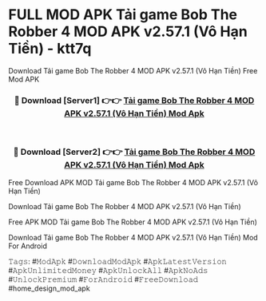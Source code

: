 # FULL MOD APK Tải game Bob The Robber 4 MOD APK v2.57.1 (Vô Hạn Tiền) - ktt7q
Download Tải game Bob The Robber 4 MOD APK v2.57.1 (Vô Hạn Tiền) Free Mod APK

<div align="center">
<h3>🔴 Download [Server1] 👉👉 <a href="https://apk-comot.site?title=Tải_game_Bob_The_Robber_4_MOD_APK_v2.57.1_(Vô_Hạn_Tiền)">Tải game Bob The Robber 4 MOD APK v2.57.1 (Vô Hạn Tiền) Mod Apk</a></h3><br>

<h3>🔴 Download [Server2] 👉👉 <a href="https://apk-comot.site?title=Tải_game_Bob_The_Robber_4_MOD_APK_v2.57.1_(Vô_Hạn_Tiền)">Tải game Bob The Robber 4 MOD APK v2.57.1 (Vô Hạn Tiền) Mod Apk</a></h3>
</div>


Free Download APK MOD Tải game Bob The Robber 4 MOD APK v2.57.1 (Vô Hạn Tiền)

Download Tải game Bob The Robber 4 MOD APK v2.57.1 (Vô Hạn Tiền) 

Free APK MOD Tải game Bob The Robber 4 MOD APK v2.57.1 (Vô Hạn Tiền) 

Download Tải game Bob The Robber 4 MOD APK v2.57.1 (Vô Hạn Tiền) Mod For Android

𝚃𝚊𝚐𝚜: #𝙼𝚘𝚍𝙰𝚙𝚔 #𝙳𝚘𝚠𝚗𝚕𝚘𝚊𝚍𝙼𝚘𝚍𝙰𝚙𝚔 #𝙰𝚙𝚔𝙻𝚊𝚝𝚎𝚜𝚝𝚅𝚎𝚛𝚜𝚒𝚘𝚗 #𝙰𝚙𝚔𝚄𝚗𝚕𝚒𝚖𝚒𝚝𝚎𝚍𝙼𝚘𝚗𝚎𝚢 #𝙰𝚙𝚔𝚄𝚗𝚕𝚘𝚌𝚔𝙰𝚕𝚕 #𝙰𝚙𝚔𝙽𝚘𝙰𝚍𝚜 #𝚄𝚗𝚕𝚘𝚌𝚔𝙿𝚛𝚎𝚖𝚒𝚞𝚖 #𝙵𝚘𝚛𝙰𝚗𝚍𝚛𝚘𝚒𝚍 #𝙵𝚛𝚎𝚎𝙳𝚘𝚠𝚗𝚕𝚘𝚊𝚍 #home_design_mod_apk